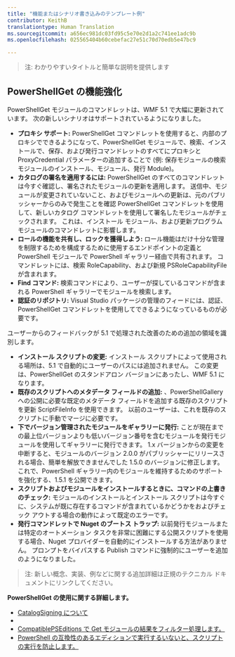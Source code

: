 ```yaml
---
title: "機能またはシナリオ書き込みのテンプレート例"
contributor: KeithB
translationtype: Human Translation
ms.sourcegitcommit: a656ec981dc03fd95c5e70e2d1a2c741ee1adc9b
ms.openlocfilehash: 025565404b60cebefac27e51c70d70edb5e47bc9

---
```


>注: わかりやすいタイトルと簡単な説明を提供します

## PowerShellGet の機能強化 ##
PowerShellGet モジュールのコマンドレットは、WMF 5.1 で大幅に更新されています。 次の新しいシナリオはサポートされているようになりました。

- **プロキシ サポート:** PowerShellGet コマンドレットを使用すると、内部のプロキシでできるようになって、PowerShellGet モジュールで、検索、インストールで、保存、および発行コマンドレットのすべてにプロキシと ProxyCredential パラメーターの追加することで (例: 保存モジュールの検索モジュールのインストール、モジュール、発行 Module)。 
- **カタログの署名を適用するには:** PowerShellGet のすべてのコマンドレットは今すぐ確認し、署名されたモジュールの更新を適用します。 送信中、モジュールが変更されていないこと、およびモジュールへの更新は、元のパブリッシャーからのみで発生ことを確認 PowerShellGet コマンドレットを使用して、新しいカタログ コマンドレットを使用して署名したモジュールがチェックされます。 これは、インストール モジュール、および更新プログラム モジュールのコマンドレットに影響します。 
- **ロールの機能を共有し、ロックを獲得しよう:** ロール機能はだけ十分な管理を制限するためを構成するために使用するエンドポイントの定義と PowerShell モジュールで PowerShell ギャラリー経由で共有されます。 コマンドレットには、検索 RoleCapability、および新規 PSRoleCapabilityFile が含まれます。 
- **Find コマンド:** 検索コマンドにより、ユーザーが探しているコマンドが含まれる PowerShell ギャラリーでモジュールを検索します。 
- **認証のリポジトリ:** Visual Studio パッケージの管理のフィードには、認証、PowerShellGet コマンドレットを使用してできるようになっているものが必要です。

ユーザーからのフィードバックが 5.1 で処理された改善のための追加の領域を識別します。

- **インストール スクリプトの変更:** インストール スクリプトによって使用される場所は、5.1 で自動的にユーザーのパスには追加されません。 この変更は、PowerShellGet のスタンドアロン バージョンにあったし、WMF 5.1 になります。
- **既存のスクリプトへのメタデータ フィールドの追加:** 、PowerShellGallery への公開に必要な既定のメタデータ フィールドを追加する既存のスクリプトを更新 ScriptFileInfo を使用できます。 以前のユーザーは、これを既存のスクリプトに手動でマージに必要です。
- **下でバージョン管理されたモジュールをギャラリーに発行:** ことが現在までの最上位バージョンよりも低いバージョン番号を含むモジュールを発行モジュールを使用してギャラリーに発行できます。 1.x バージョンからの変更を中断すると、モジュールのバージョン 2.0.0 がパブリッシャーにリリースされる場合、簡単を解放できませんでした 1.5.0 のバージョンに修正します。 これで、PowerShell ギャラリー内のモジュールを維持するためのサポートを強化する、1.5.1 を公開できます。 
- **スクリプトおよびモジュールをインストールするときに、コマンドの上書きのチェック:** モジュールのインストールとインストール スクリプトは今すぐに、システムが既に存在するコマンドが含まれているかどうかをおよびチェック アウトする場合の動作によって既定のエラーです。 
- **発行コマンドレットで Nuget のブートス トラップ:** 以前発行モジュールまたは特定のオートメーション タスクを非常に困難にする公開スクリプトを使用する場合、Nuget プロバイダーを自動的にインストールする方法がありません。 プロンプトをバイパスする Publish コマンドに強制的にユーザーを追加のようになりました。 

>注: 新しい概念、実装、例などに関する追加詳細は正規のテクニカル ドキュメントにリンクしてください。

**PowerShellGet の使用に関する詳細します。**
- [CatalogSigning について]()
- []()
- [CompatiblePSEditions で Get モジュールの結果をフィルター処理します。]()
- [PowerShell の互換性のあるエディションで実行するいないと、スクリプトの実行を防止します。]()






<!--HONumber=Oct16_HO1-->


